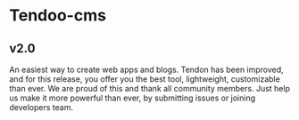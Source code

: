 Tendoo-cms
=========
v2.0
---------
An easiest way to create web apps and blogs. Tendon has been improved, and for this release, you offer you the best tool, lightweight, customizable than ever.
We are proud of this and thank all community members. Just help us make it more powerful than ever, by submitting issues or joining developers team.